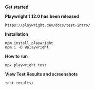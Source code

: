 **Get started**

**Playwright 1.12.0 has been released**
```
https://playwright.dev/docs/test-intro/
```

**Installation**

```
npm install playwright
npm i -D @playwright
```
**How to run**
```
npx playwright test
```
**View Test Results and screenshots**
```
test-results/
```





